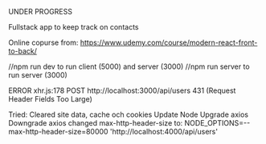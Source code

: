 UNDER PROGRESS

Fullstack app to keep track on contacts

Online copurse from: https://www.udemy.com/course/modern-react-front-to-back/

//npm run dev to run client (5000) and server (3000)
//npm run server to run server (3000)

ERROR
xhr.js:178 POST http://localhost:3000/api/users 431 (Request Header Fields Too Large)

Tried:
Cleared site data, cache och cookies
Update Node
Upgrade axios
Downgrade axios
changed max-http-header-size to: NODE_OPTIONS=--max-http-header-size=80000
'http://localhost:4000/api/users'
